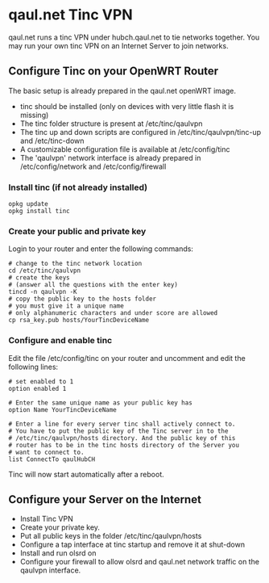 qaul.net Tinc VPN
=================

qaul.net runs a tinc VPN under hubch.qaul.net to tie networks together.
You may run your own tinc VPN on an Internet Server to join networks.


Configure Tinc on your OpenWRT Router
-------------------------------------

The basic setup is already prepared in the qaul.net openWRT image.

* tinc should be installed (only on devices with very little flash it is missing)
* The tinc folder structure is present at /etc/tinc/qaulvpn
* The tinc up and down scripts are configured in /etc/tinc/qaulvpn/tinc-up and 
  /etc/tinc-down
* A customizable configuration file is available at /etc/config/tinc
* The 'qaulvpn' network interface is already prepared in /etc/config/network and
  /etc/config/firewall


### Install tinc (if not already installed)

    opkg update
    opkg install tinc


### Create your public and private key

Login to your router and enter the following commands:

    # change to the tinc network location
    cd /etc/tinc/qaulvpn
    # create the keys
    # (answer all the questions with the enter key)
    tincd -n qaulvpn -K
    # copy the public key to the hosts folder
    # you must give it a unique name
    # only alphanumeric characters and under score are allowed
    cp rsa_key.pub hosts/YourTincDeviceName
    

### Configure and enable tinc

Edit the file /etc/config/tinc on your router and uncomment and edit 
the following lines:

    # set enabled to 1
    option enabled 1
    
    # Enter the same unique name as your public key has
    option Name YourTincDeviceName
    
    # Enter a line for every server tinc shall actively connect to.
    # You have to put the public key of the Tinc server in to the
    # /etc/tinc/qaulvpn/hosts directory. And the public key of this
    # router has to be in the tinc hosts directory of the Server you
    # want to connect to.
    list ConnectTo qaulHubCH


Tinc will now start automatically after a reboot.


Configure your Server on the Internet
-------------------------------------

* Install Tinc VPN
* Create your private key.
* Put all public keys in the folder /etc/tinc/qaulvpn/hosts
* Configure a tap interface at tinc startup and remove it at shut-down
* Install and run olsrd on 
* Configure your firewall to allow olsrd and qaul.net network traffic 
  on the qaulvpn interface.
